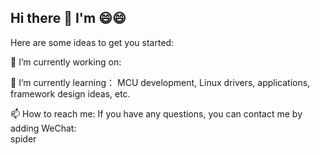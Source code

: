 ## Hi there 👋 I'm 😄😄
Here are some ideas to get you started:

🔭 I’m currently working on:

🌱 I’m currently learning：
MCU development, Linux drivers, applications, framework design ideas, etc.

📫 How to reach me:
If you have any questions, you can contact me by adding WeChat:  
spider

